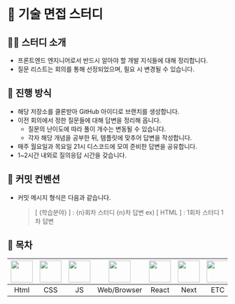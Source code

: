 # 🔨 기술 면접 스터디

## 💁‍♀️ 스터디 소개

- 프론트엔드 엔지니어로서 반드시 알아야 할 개발 지식들에 대해 정리합니다.
- 질문 리스트는 회의를 통해 선정되었으며, 필요 시 변경될 수 있습니다.

## 📖 진행 방식

- 해당 저장소를 클론받아 GitHub 아이디로 브랜치를 생성합니다.
- 이전 회의에서 정한 질문들에 대해 답변을 정리해 옵니다.
  - 질문의 난이도에 따라 풀이 개수는 변동될 수 있습니다.
  - 각자 해당 개념을 공부한 뒤, 템플릿에 맞추어 답변을 작성합니다.
- 매주 월요일과 목요일 21시 디스코드에 모여 준비한 답변을 공유합니다.
- 1~2시간 내외로 질의응답 시간을 갖습니다.

## 💬 커밋 컨벤션

- 커밋 메시지 형식은 다음과 같습니다.
  > [ {학습분야} ] : {n}회차 스터디 {n}차 답변
  > ex) [ HTML ] : 1회차 스터디 1차 답변

## 📝 목차

| <img src="https://noticon-static.tammolo.com/dgggcrkxq/image/upload/v1566995514/noticon/jufppyr8htislboas4ve.png" width="50" height="50"> | <img src="https://noticon-static.tammolo.com/dgggcrkxq/image/upload/v1678672480/noticon/qblxu9uo0uuitucuzhjy.png" width="50" height="50"> | <img src="https://noticon-static.tammolo.com/dgggcrkxq/image/upload/v1570946287/noticon/qgdiv5ctkcneujidjuv1.png" width="50" height="50"> | <img src="https://noticon-static.tammolo.com/dgggcrkxq/image/upload/v1590043914/noticon/xe5nasyjil6mn6vk8c4s.png" width="50" height="50"> | <img src="https://noticon-static.tammolo.com/dgggcrkxq/image/upload/v1566557331/noticon/d5hqar2idkoefh6fjtpu.png" width="50" height="50"> | <img src="https://noticon-static.tammolo.com/dgggcrkxq/image/upload/v1566879300/noticon/fvty9lnsbjol5lq9u3by.svg" width="50" height="50"> | <img src="https://noticon-static.tammolo.com/dgggcrkxq/image/upload/v1575060204/noticon/mwrtauxrrpjdty7hgohx.svg" width="50" height="50"> | <img src="https://noticon-static.tammolo.com/dgggcrkxq/image/upload/v1566913457/noticon/eh4d0dnic4n1neth3fui.png" width="50" height="50"> | <img src="https://noticon-static.tammolo.com/dgggcrkxq/image/upload/v1570008254/noticon/loyafv0gqkk2xrc2dtpn.png" width="50" height="50"> |
| :---------------------------------------------------------------------------------------------------------------------------------------: | :---------------------------------------------------------------------------------------------------------------------------------------: | :---------------------------------------------------------------------------------------------------------------------------------------: | :---------------------------------------------------------------------------------------------------------------------------------------: | :---------------------------------------------------------------------------------------------------------------------------------------: | :---------------------------------------------------------------------------------------------------------------------------------------: | :---------------------------------------------------------------------------------------------------------------------------------------: | :---------------------------------------------------------------------------------------------------------------------------------------: | :---------------------------------------------------------------------------------------------------------------------------------------: |
|                                                                   Html                                                                    |                                                                    CSS                                                                    |                                                                    JS                                                                     |                                                                Web/Browser                                                                |                                                                   React                                                                   |                                                                   Next                                                                    |                                                                    ETC                                                                    |                                                                    TS                                                                     |                                                                  Network                                                                  |
